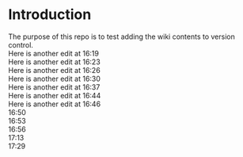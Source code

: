 # Introduction

The purpose of this repo is to test adding the wiki contents to version control.  
Here is another edit at 16:19  
Here is another edit at 16:23  
Here is another edit at 16:26  
Here is another edit at 16:30  
Here is another edit at 16:37  
Here is another edit at 16:44  
Here is another edit at 16:46  
16:50  
16:53  
16:56  
17:13  
17:29
